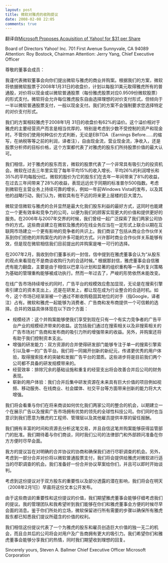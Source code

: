 ```yaml
---
layout: post
title: 微软对雅虎的收购提议
date: 2008-02-08 22:05
comments: true
---
```

翻译自<a href="http://www.microsoft.com/presspass/press/2008/feb08/02-01CorpNewsPR.mspx">Microsoft Proposes Acquisition of Yahoo! for $31 per Share</a>

Board of Directors
Yahoo! Inc.
701 First Avenue
Sunnyvale, CA 94089
Attention: Roy Bostock, Chairman
Attention: Jerry Yang, Chief Executive Officer

尊敬的董事会成员：

我谨代表微软董事会向你们提出微软与雅虎的商业并购案。根据我们的方案，微软将依据微软股票于2008年1月31日的收盘价，计划以每股31美元取得雅虎所有的普通股，对价将以现金或以微软普通股票（每份雅虎股票对应0.9509份微软股票）的形式支付。微软将会允许每位雅虎股东自由选择理想的对价支付形式，但倾向于一半以微软普通股票支付，一般以现金支付。我们的方案不会强制要求您选择特定的对价支付形式。

我们的方案相较雅虎于2008年1月 31日的收盘价有62%的溢价。这个溢价相对于雅虎的主要经营资产而言是相当优厚的，特别是考虑到少数不受控制的资产和现金时。不管你们使用何种估价方式判断，无论是EBITDA（Earnings Before……的缩写，在纳税等等之前的利润，译者注），自由现金流，营业现金流，净收入，还是股票分析师的目标价格，这个方案都代表了对雅虎的股东们所持股票价值的最大认可。

我们相信，对于雅虎的股东而言，微软的股票代表了一个非常具有吸引力的投资机会。微软在过去三年里实现了每年平均15%的收入增长、平均26%的利润增长和35%的平均每股分红。微软的股价为它的股东们在去年一年间带来了8%的收益，在过去三年间带来了28%的收益，表现远远优于同期的标准普尔500指数。考虑到微软在主营业务上持续可靠的增长，例如一年前Windows Vista的发布，以及其他的战略行动，我们认为，微软具有在不远的将来更上层楼的巨大潜力。

微软坚信微软与雅虎的合并显然是最大化我们股东利益的最好方式，这同时也能建立一个更有效率和竞争力的公司，以便为我们的顾客实现更大的价值和提供更好的服务。在2006年与2007年交界的时候，我们曾经一起广泛探索了我们两家公司协作的方式。这些商谈建立在微软及雅虎的在线业务应当在一定形式上联合以期在互联网市场建立一个更有影响的竞争者的共识上。我们商谈了包括从商业合作伙伴关系到你们拒绝的并购案在内的许多可能的方式。兴许那时商业合作伙伴关系能够有效，但是现在微软相信我们目前提出的并购案是唯一可行的选择。

在2007年2月，我收到你们董事长的一封信，信中提到在雅虎董事会认为“从股东的观点来看现在不是商谈收购行为的合适时候。” 根据那封信，雅虎董事会自信雅虎有能力翻盘，主要是由于相信以巴拿马计划和显著的组织重构等一系列复兴策略为基础的管理重构能够被成功执行。然而一年过去了，严峻的形势依然未能改变。

在线广告市场持续增长的同时，广告平台的规模效应愈加显现，无论是在搜索引擎索引建立的资本支出上，还是在研发上，都让现在成为行业整合的合适时机。如今，这个市场已经渐渐被一个通过不断收购稳固其地位的对手（指Google，译者注）占有。微软和雅虎一起能够为消费者、广告商和发布商提供一个可信赖的选择。合并的效益具体体现在以下四个方面：
<ul>
	<li>规模经济：这个并购案能够使我们享受到现在只有一个有实力竞争者的广告平台产业的规模经济带来的收益。这包括我们通过在搜索相关以及非搜索相关的广告市场对广告商和发布商的吸引力所的增强带来的收益。另外，并购案还将有助于我们控制资本支出。</li>
	<li>增强的研发能力：双方资源的合并使得研发部门能够专注于单一的搜索引擎索引以及单一的广告平台。我们将一同揭开创新的新纪元，传递更优秀的用户体验，取得搜索技术的突破和发掘广告平台的潜质。这些进步将是目前我们两个公司都不具备的研发规模带来的。</li>
	<li>经营效率：排除冗余的基础设施和重复的经营支出将会改善合并后公司的财务表现。</li>
	<li>崭新的用户体验：我们合并后集中研发资源在未来具有巨大价值的项目例如视频、移动服务、在线商业、社会媒体、社交平台等方面带来创新的能力将大大增强。</li>
</ul>
我们将会看重与你们在将来商谈如何优化我们两家公司的整合的机会，以期建立一个在展示广告以及搜索广告市场拥有优势的领先的全球性科技公司。你们同时也当意识到我们愿意为雅虎的工程师、管理层以及其他雇员提供丰厚的留任报酬。

我们拥有丰富的时间和资源去分析这笔交易，并且自信这笔并购案能够获得监管部门的批准。我们期待着与你们商谈，同时我们公司的法律部门和外部顾问准备在你方方便时尽早会面。

我方的提议旨在对明确的合并协议的协商和确保我们进行尽职调查的机会。另外，考虑到一部分合并对价将以微软普通股票支付，我们将会提供给雅虎对微软进行适当的尽职调查的机会。我们准备好一份合并协议草案给你们，并且可以即时开始谈判。

考虑到这份提议对于双方股东的重要性以及部分透露的潜在影响，我们将会在明天（2008年2月1日）早晨将这份文本公开发布。

由于这些商谈的重要性和这份提议的价值，我们期望雅虎董事会能够仔细考虑我们的提议。我的管理团队和我希望听到我们能够在你们和雅虎董事会方便的时候尽早会面的消息。鉴于你们所处的立场，微软保留进行所有需要的步骤以确保所有雅虎股东都已知悉我们提议所蕴含的价值的权利。

我们相信这份提议代表了一个为雅虎的股东和雇员创造巨大价值的独一无二的机会，而且合并后的公司将会对用户及广告商拥有更大的吸引力。我们希望你们和雅虎董事会能够分享我们的热情，同时我们期望收到理想的回复。

Sincerely yours,
Steven A. Ballmer
Chief Executive Officer
Microsoft Corporation
